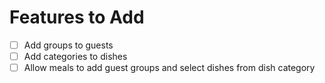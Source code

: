 # Features to Add

- [ ] Add groups to guests
- [ ] Add categories to dishes
- [ ] Allow meals to add guest groups and select dishes from dish category
